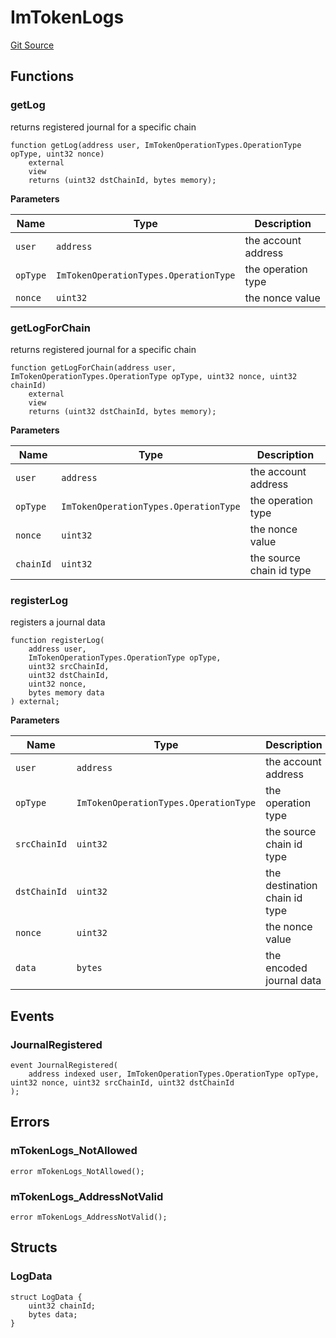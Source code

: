 # ImTokenLogs
[Git Source](https://github.com/https://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@malda-protocol/malda-lending/blob/3408a5de0b7e9a81798e0551731f955e891c66df/src\interfaces\ImTokenLogs.sol)


## Functions
### getLog

returns registered journal for a specific chain


```solidity
function getLog(address user, ImTokenOperationTypes.OperationType opType, uint32 nonce)
    external
    view
    returns (uint32 dstChainId, bytes memory);
```
**Parameters**

|Name|Type|Description|
|----|----|-----------|
|`user`|`address`|the account address|
|`opType`|`ImTokenOperationTypes.OperationType`|the operation type|
|`nonce`|`uint32`|the nonce value|


### getLogForChain

returns registered journal for a specific chain


```solidity
function getLogForChain(address user, ImTokenOperationTypes.OperationType opType, uint32 nonce, uint32 chainId)
    external
    view
    returns (uint32 dstChainId, bytes memory);
```
**Parameters**

|Name|Type|Description|
|----|----|-----------|
|`user`|`address`|the account address|
|`opType`|`ImTokenOperationTypes.OperationType`|the operation type|
|`nonce`|`uint32`|the nonce value|
|`chainId`|`uint32`|the source chain id type|


### registerLog

registers a journal data


```solidity
function registerLog(
    address user,
    ImTokenOperationTypes.OperationType opType,
    uint32 srcChainId,
    uint32 dstChainId,
    uint32 nonce,
    bytes memory data
) external;
```
**Parameters**

|Name|Type|Description|
|----|----|-----------|
|`user`|`address`|the account address|
|`opType`|`ImTokenOperationTypes.OperationType`|the operation type|
|`srcChainId`|`uint32`|the source chain id type|
|`dstChainId`|`uint32`|the destination chain id type|
|`nonce`|`uint32`|the nonce value|
|`data`|`bytes`|the encoded journal data|


## Events
### JournalRegistered

```solidity
event JournalRegistered(
    address indexed user, ImTokenOperationTypes.OperationType opType, uint32 nonce, uint32 srcChainId, uint32 dstChainId
);
```

## Errors
### mTokenLogs_NotAllowed

```solidity
error mTokenLogs_NotAllowed();
```

### mTokenLogs_AddressNotValid

```solidity
error mTokenLogs_AddressNotValid();
```

## Structs
### LogData

```solidity
struct LogData {
    uint32 chainId;
    bytes data;
}
```

